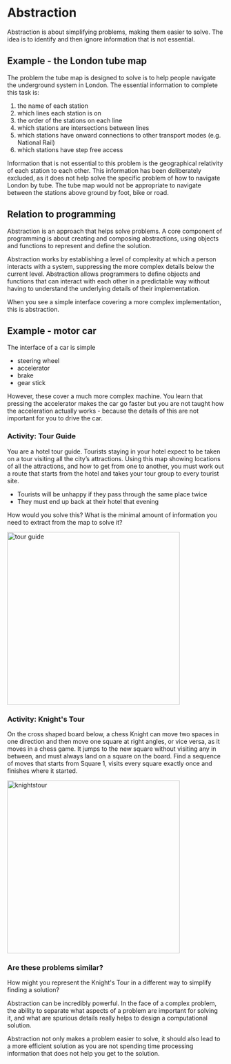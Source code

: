 # Abstraction

Abstraction is about simplifying problems, making them easier to solve. The idea is to identify and then ignore information that is not essential.


## Example - the London tube map

The problem the tube map is designed to solve is to help people navigate the underground system in London. The essential information to complete this task is:

1. the name of each station
2. which lines each station is on
3. the order of the stations on each line
4. which stations are intersections between lines
5. which stations have onward connections to other transport modes (e.g. National Rail)
6. which stations have step free access

Information that is not essential to this problem is the geographical relativity of each station to each other. This information has been deliberately excluded, as it does not help solve the specific problem of how to navigate London by tube. The tube map would not be appropriate to navigate between the stations above ground by foot, bike or road. 


## Relation to programming

Abstraction is an approach that helps solve problems. A core component of programming is about creating and composing abstractions, using objects and functions to represent and define the solution. 

Abstraction works by establishing a level of complexity at which a person interacts with a system, suppressing the more complex details below the current level. Abstraction allows programmers to define objects and functions that can interact with each other in a predictable way without having to understand the underlying details of their implementation. 

When you see a simple interface covering a more complex implementation, this is abstraction. 


## Example - motor car

The interface of a car is simple

* steering wheel
* accelerator
* brake
* gear stick

However, these cover a much more complex machine. You learn that pressing the accelerator makes the car go faster but you are not taught how the acceleration actually works - because the details of this are not important for you to drive the car.


### Activity: Tour Guide

<div class="container">
<div class="reveal col">

You are a hotel tour guide. Tourists staying in your hotel expect to be taken on a tour visiting all the city’s attractions. Using this map showing locations of all the attractions, and how to get from one to another, you must work out a route that starts from the hotel and takes your tour group to every tourist site. 

* Tourists will be unhappy if they pass through the same place twice
* They must end up back at their hotel that evening

How would you solve this? What is the minimal amount of information you need to extract from the map to solve it?
</div>
<div class="col">
<img alt="tour guide" src="../images/tour_guide.png" height="400">
</div>
</div>


### Activity: Knight's Tour

<div class="container">
<div class="reveal col">

On the cross shaped board below, a chess Knight can move two spaces in one direction and then move one square at right angles, or vice versa, as it moves in a chess game. It jumps to the new square without visiting any in between, and must always land on a square on the board. Find a sequence of moves that starts from Square 1, visits every square exactly once and finishes where it started.
</div>
<div class="col">
<img alt="knightstour" src="../images/knights_tour.png" height="400">
</div>
</div>


### Are these problems similar? 

How might you represent the Knight's Tour in a different way to simplify finding a solution?

Abstraction can be incredibly powerful. In the face of a complex problem,  the ability to separate what aspects of a problem are important for solving it, and what are spurious details really helps to design a computational solution.

Abstraction not only makes a problem easier to solve, it should also lead to a more efficient solution as you are not spending time processing information that does not help you get to the solution.
